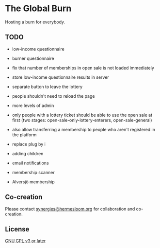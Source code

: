 # The Global Burn

Hosting a burn for everybody.

## TODO

- low-income questionnaire
- burner questionnaire

- fix that number of memberships in open sale is not loaded immediately
- store low-income questionnaire results in server
- separate button to leave the lottery
- people shouldn't need to reload the page
- more levels of admin
- only people with a lottery ticket should be able to use the open sale at first (two stages: open-sale-only-lottery-enterers, open-sale-general)
- also allow transferring a membership to people who aren't registered in the platform
- replace plug by i

- adding children
- email notifications
- membership scanner
- Alversjö membership

## Co-creation

Please contact synergies@hermesloom.org for collaboration and co-creation.

## License

[GNU GPL v3 or later](https://spdx.org/licenses/GPL-3.0-or-later.html)
